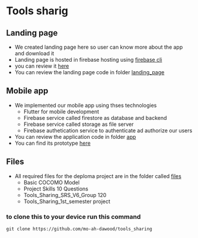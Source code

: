 # Tools sharig
## Landing page

- We created landing page here so user can know more about the app and download it
- Landing page is hosted in firebase hosting using [firebase cli](https://firebase.google.com/docs/cli#install_the_firebase_cli)
- you can review it [here](https://tools-sharing-f91a6.web.app/)
- You can review the landing page code in folder [landing_page](landing_page/)

## Mobile app

- We implemented our mobile app using thses technologies
   + Flutter for mobile development
   + Firebase service called firestore as database and backend
   + Firebase service called storage as file server
   + Firebase authetication service to authenticate ad authorize our users
- You can review the application code in folder [app](app/)
- You can find its prototype [here](https://miro.com/app/board/uXjVMDs6m1E=/?share_link_id=5948056734)


## Files

- All required files for the deploma project are in the folder called [files](files/)
   + Basic COCOMO Model
   + Project Skills 10 Questions
   + Tools_Sharing_SRS_V6_Group 120
   + Tools_Sharing_1st_semester project



### to clone this to your device run this command
```git
git clone https://github.com/mo-ah-dawood/tools_sharing
```
